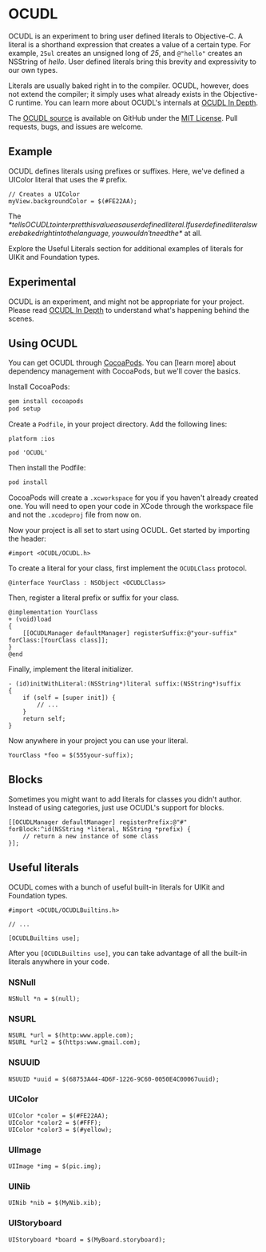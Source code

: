 
# OCUDL

OCUDL is an experiment to bring user defined literals to Objective-C. A literal is a shorthand expression that creates a value of a certain type. For example, `25ul` creates an unsigned long of *25*, and `@"hello"` creates an NSString of *hello*. User defined literals bring this brevity and expressivity to our own types.  
 
Literals are usually baked right in to the compiler. OCUDL, however, does not extend the compiler; it simply uses what already exists in the Objective-C runtime. You can learn more about OCUDL's internals at [OCUDL In Depth](http://dbachrach.com/posts/ocudl-in-depth/).

The [OCUDL source](https://github.com/dbachrach/OCUDL) is available on GitHub under the [MIT License](http://opensource.org/licenses/MIT). Pull requests, bugs, and issues are welcome.

## Example

OCUDL defines literals using prefixes or suffixes. Here, we've defined a UIColor literal that uses the *#* prefix.

```objc
// Creates a UIColor
myView.backgroundColor = $(#FE22AA);
```

The *$* tells OCUDL to interpret this value as a user defined literal. If user defined literals were baked right into the language, you wouldn't need the *$* at all.

Explore the Useful Literals section for additional examples of literals for UIKit and Foundation types.

## Experimental

OCUDL is an experiment, and might not be appropriate for your project. Please read [OCUDL In Depth](http://dbachrach.com/posts/ocudl-in-depth/) to understand what's happening behind the scenes.

## Using OCUDL

You can get OCUDL through [CocoaPods](http://cocoapods.org). You can [learn more] about dependency management with CocoaPods, but we'll cover the basics.

Install CocoaPods:

``` bash
gem install cocoapods
pod setup
```

Create a `Podfile`, in your project directory. Add the following lines:

```
platform :ios

pod 'OCUDL'
```

Then install the Podfile:

``` bash
pod install
```

CocoaPods will create a `.xcworkspace` for you if you haven't already created one. You will need to open your code in XCode through the workspace file and not the `.xcodeproj` file from now on.

Now your project is all set to start using OCUDL. Get started by importing the header:

```objc
#import <OCUDL/OCUDL.h>
```

To create a literal for your class, first implement the `OCUDLClass` protocol.

```objc
@interface YourClass : NSObject <OCUDLClass>
```

Then, register a literal prefix or suffix for your class.

```objc
@implementation YourClass
+ (void)load
{
    [[OCUDLManager defaultManager] registerSuffix:@"your-suffix" forClass:[YourClass class]];
}
@end
```

Finally, implement the literal initializer.

```objc
- (id)initWithLiteral:(NSString*)literal suffix:(NSString*)suffix
{
    if (self = [super init]) {
        // ...
    }
    return self;
}
```

Now anywhere in your project you can use your literal.

```objc
YourClass *foo = $(555your-suffix);
```

## Blocks

Sometimes you might want to add literals for classes you didn't author. Instead of using categories, just use OCUDL's support for blocks.

```objc
[[OCUDLManager defaultManager] registerPrefix:@"#" forBlock:^id(NSString *literal, NSString *prefix) {
    // return a new instance of some class
}];
```

## Useful literals

OCUDL comes with a bunch of useful built-in literals for UIKit and Foundation types.

```
#import <OCUDL/OCUDLBuiltins.h>

// ...

[OCUDLBuiltins use];
```

After you `[OCUDLBuiltins use]`, you can take advantage of all the built-in literals anywhere in your code.

### NSNull

```objc
NSNull *n = $(null);
```

### NSURL

```objc
NSURL *url = $(http:www.apple.com);
NSURL *url2 = $(https:www.gmail.com);
```

### NSUUID

```objc
NSUUID *uuid = $(68753A44-4D6F-1226-9C60-0050E4C00067uuid);
```

### UIColor

```objc
UIColor *color = $(#FE22AA);
UIColor *color2 = $(#FFF);
UIColor *color3 = $(#yellow);
```

### UIImage

```objc
UIImage *img = $(pic.img);
```

### UINib

```objc
UINib *nib = $(MyNib.xib);
```

### UIStoryboard

```objc
UIStoryboard *board = $(MyBoard.storyboard);
```
